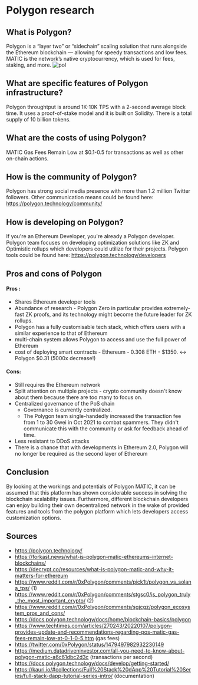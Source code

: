 # Polygon research

## What is Polygon?

Polygon is a “layer two” or “sidechain” scaling solution that runs alongside the Ethereum blockchain — allowing for speedy transactions and low fees. MATIC is the network’s native cryptocurrency, which is used for fees, staking, and more.
![pol](https://user-images.githubusercontent.com/49690101/158577156-96d5cbd6-9bde-4da1-bbad-fd23f191ea11.png)

## What are specific features of Polygon infrastructure?

Polygon throughtput is around 1K-10K TPS with a 2-second average block time. It uses a proof-of-stake model and it is built on Solidity. There is a total supply of 10 billion tokens.

## What are the costs of using Polygon?

MATIC Gas Fees Remain Low at $0.1-0.5 for transactions as well as other on-chain actions.

## How is the community of Polygon?

Polygon has strong social media presence with more than 1.2 million Twitter followers. Other communication means could be found here: https://polygon.technology/community/

## How is developing on Polygon?

If you're an Ethereum Developer, you're already a Polygon developer. Polygon team focuses on developing optimization solutions like ZK and Optimistic rollups which developers could utilize for their projects.
Polygon tools could be found here: https://polygon.technology/developers

## Pros and cons of Polygon

#### Pros :

- Shares Ethereum developer tools
- Abundance of research - Polygon Zero in particular provides extremely-fast ZK proofs, and its technology might become the future leader for ZK rollups.
- Polygon has a fully customisable tech stack, which offers users with a similar experience to that of Ethereum
- multi-chain system allows Polygon to access and use the full power of Ethereum
- cost of deploying smart contracts - Ethereum - 0.308 ETH - $1350. <-> Polygon $0.31 (5000x decrease!)

#### Cons:

- Still requires the Ethereum network
- Split attention on multiple projects - crypto community doesn't know about them because there are too many to focus on.
- Centralized governance of the PoS chain
	- Governance is currently centralized.
	- The Polygon team single-handedly increased the transaction fee from 1 to 30 Gwei in Oct 2021 to combat spammers. They didn't communicate this with the community or ask for feedback ahead of time.
- Less resistant to DDoS attacks
- There is a chance that with developments in Ethereum 2.0, Polygon will no longer be required as the second layer of Ethereum

## Conclusion

By looking at the workings and potentials of Polygon MATIC, it can be assumed that this platform has shown considerable success in solving the blockchain scalability issues. Furthermore, different blockchain developers can enjoy building their own decentralized network in the wake of provided features and tools from the polygon platform which lets developers access customization options. 

## Sources

- https://polygon.technology/
- https://forkast.news/what-is-polygon-matic-ethereums-internet-blockchains/
- https://decrypt.co/resources/what-is-polygon-matic-and-why-it-matters-for-ethereum
- https://www.reddit.com/r/0xPolygon/comments/pick1t/polygon_vs_solana_tps/ (1)
- https://www.reddit.com/r/0xPolygon/comments/stgsc0/is_polygon_truly_the_most_important_crypto/ (2)
- https://www.reddit.com/r/0xPolygon/comments/sgjcgz/polygon_ecosystem_pros_and_cons/
- https://docs.polygon.technology/docs/home/blockchain-basics/polygon
- https://www.techtimes.com/articles/270243/20220107/polygon-provides-update-and-recommendations-regarding-pos-matic-gas-fees-remain-low-at-0-1-0-5.htm (gas fees)
- https://twitter.com/0xPolygon/status/1479497982932230149
- https://medium.datadriveninvestor.com/all-you-need-to-know-about-polygon-matic-a6c61dbc2d3c (transactions per second)
- https://docs.polygon.technology/docs/develop/getting-started/
- https://kauri.io/#collections/Full%20Stack%20dApp%20Tutorial%20Series/full-stack-dapp-tutorial-series-intro/ (documentation)
